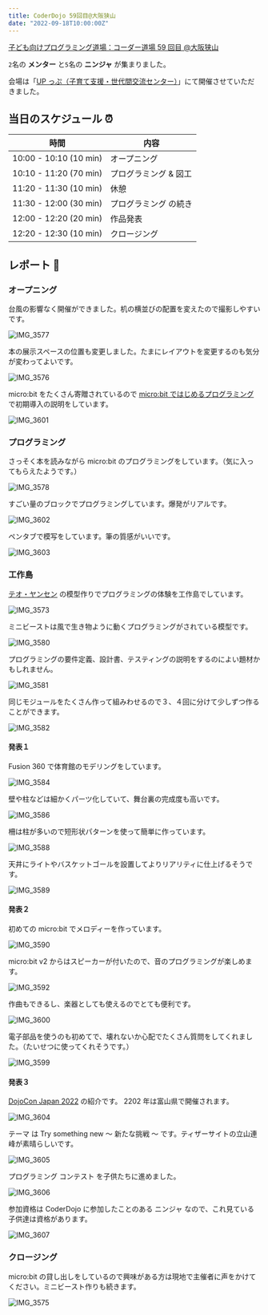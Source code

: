 ```yaml
---
title: CoderDojo 59回目@大阪狭山
date: "2022-09-18T10:00:00Z"
---
```


[子ども向けプログラミング道場：コーダー道場 59 回目 @大阪狭山](https://coderdojo-osakasayama.doorkeeper.jp/events/142527)

`2`名の **メンター** と`5`名の **ニンジャ** が集まりました。

会場は「[UP っぷ（子育て支援・世代間交流センター）](http://www.city.osakasayama.osaka.jp/kosodate_kyoiku/kosodate/upp_kosodatesiensedaikankouryuusenta1/index.html)」にて開催させていただきました。

## 当日のスケジュール ⏰

| 時間                   | 内容                  |
| ---------------------- | --------------------- |
| 10:00 - 10:10 (10 min) | オープニング          |
| 10:10 - 11:20 (70 min) | プログラミング & 図工 |
| 11:20 - 11:30 (10 min) | 休憩                  |
| 11:30 - 12:00 (30 min) | プログラミング の続き |
| 12:00 - 12:20 (20 min) | 作品発表              |
| 12:20 - 12:30 (10 min) | クロージング          |

## レポート 📝

### オープニング

台風の影響なく開催ができました。机の横並びの配置を変えたので撮影しやすいです。

![IMG_3577](./IMG_3577.jpg)

本の展示スペースの位置も変更しました。たまにレイアウトを変更するのも気分が変わってよいです。

![IMG_3576](./IMG_3576.jpg)

micro:bit をたくさん寄贈されているので [micro:bit ではじめるプログラミング](https://www.oreilly.co.jp/books/9784873119571/) で初期導入の説明をしています。

![IMG_3601](./IMG_3601.jpg)

### プログラミング

さっそく本を読みながら micro:bit のプログラミングをしています。（気に入ってもらえたようです。）

![IMG_3578](./IMG_3578.jpg)

すごい量のブロックでプログラミングしています。爆発がリアルです。

![IMG_3602](./IMG_3602.jpg)

ペンタブで模写をしています。筆の質感がいいです。

![IMG_3603](./IMG_3603.jpg)

### 工作島

[テオ・ヤンセン](https://www.mbs.jp/theojansen-osaka/) の模型作りでプログラミングの体験を工作島でしています。

![IMG_3573](./IMG_3573.jpg)

ミニビーストは風で生き物ように動くプログラミングがされている模型です。

![IMG_3580](./IMG_3580.jpg)

プログラミングの要件定義、設計書、テスティングの説明をするのによい題材かもしれません。

![IMG_3581](./IMG_3581.jpg)

同じモジュールをたくさん作って組みわせるので３、４回に分けて少しずつ作ることができます。

![IMG_3582](./IMG_3582.jpg)

#### 発表１

Fusion 360 で体育館のモデリングをしています。

![IMG_3584](./IMG_3584.jpg)

壁や柱などは細かくパーツ化していて、舞台裏の完成度も高いです。

![IMG_3586](./IMG_3586.jpg)

柵は柱が多いので短形状パターンを使って簡単に作っています。

![IMG_3588](./IMG_3588.jpg)

天井にライトやバスケットゴールを設置してよりリアリティに仕上げるそうです。

![IMG_3589](./IMG_3589.jpg)

#### 発表２

初めての micro:bit でメロディーを作っています。

![IMG_3590](./IMG_3590.jpg)

micro:bit v2 からはスピーカーが付いたので、音のプログラミングが楽しめます。

![IMG_3592](./IMG_3592.jpg)

作曲もできるし、楽器としても使えるのでとても便利です。

![IMG_3600](./IMG_3600.jpg)

電子部品を使うのも初めてで、壊れないか心配でたくさん質問をしてくれました。（たいせつに使ってくれそうです。）

![IMG_3599](./IMG_3599.jpg)

#### 発表３

[DojoCon Japan 2022](https://dojocon2022.coderdojo.jp/) の紹介です。 2202 年は富山県で開催されます。

![IMG_3604](./IMG_3604.jpg)

テーマ は Try something new 〜 新たな挑戦 〜 です。ティザーサイトの立山連峰が素晴らしいです。

![IMG_3605](./IMG_3605.jpg)

プログラミング コンテスト を子供たちに進めました。

![IMG_3606](./IMG_3606.jpg)

参加資格は CoderDojo に参加したことのある ニンジャ なので、これ見ている子供達は資格があります。

![IMG_3607](./IMG_3607.jpg)

### クロージング

micro:bit の貸し出しをしているので興味がある方は現地で主催者に声をかけてください。ミニビースト作りも続きます。

![IMG_3575](./IMG_3575.jpg)
